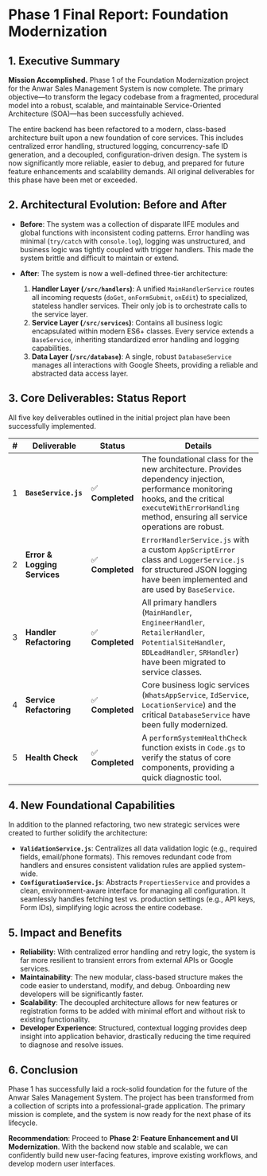 # Phase 1 Final Report: Foundation Modernization

## 1. Executive Summary

**Mission Accomplished.** Phase 1 of the Foundation Modernization project for the Anwar Sales Management System is now complete. The primary objective—to transform the legacy codebase from a fragmented, procedural model into a robust, scalable, and maintainable Service-Oriented Architecture (SOA)—has been successfully achieved.

The entire backend has been refactored to a modern, class-based architecture built upon a new foundation of core services. This includes centralized error handling, structured logging, concurrency-safe ID generation, and a decoupled, configuration-driven design. The system is now significantly more reliable, easier to debug, and prepared for future feature enhancements and scalability demands. All original deliverables for this phase have been met or exceeded.

## 2. Architectural Evolution: Before and After

- **Before**: The system was a collection of disparate IIFE modules and global functions with inconsistent coding patterns. Error handling was minimal (`try/catch` with `console.log`), logging was unstructured, and business logic was tightly coupled with trigger handlers. This made the system brittle and difficult to maintain or extend.

- **After**: The system is now a well-defined three-tier architecture:
    1.  **Handler Layer (`/src/handlers`)**: A unified `MainHandlerService` routes all incoming requests (`doGet`, `onFormSubmit`, `onEdit`) to specialized, stateless handler services. Their only job is to orchestrate calls to the service layer.
    2.  **Service Layer (`/src/services`)**: Contains all business logic encapsulated within modern ES6+ classes. Every service extends a `BaseService`, inheriting standardized error handling and logging capabilities.
    3.  **Data Layer (`/src/database`)**: A single, robust `DatabaseService` manages all interactions with Google Sheets, providing a reliable and abstracted data access layer.

## 3. Core Deliverables: Status Report

All five key deliverables outlined in the initial project plan have been successfully implemented.

| # | Deliverable | Status | Details |
|---|---|---|---|
| 1 | **`BaseService.js`** | ✅ **Completed** | The foundational class for the new architecture. Provides dependency injection, performance monitoring hooks, and the critical `executeWithErrorHandling` method, ensuring all service operations are robust. |
| 2 | **Error & Logging Services** | ✅ **Completed** | `ErrorHandlerService.js` with a custom `AppScriptError` class and `LoggerService.js` for structured JSON logging have been implemented and are used by `BaseService`. |
| 3 | **Handler Refactoring** | ✅ **Completed** | All primary handlers (`MainHandler`, `EngineerHandler`, `RetailerHandler`, `PotentialSiteHandler`, `BDLeadHandler`, `SRHandler`) have been migrated to service classes. |
| 4 | **Service Refactoring** | ✅ **Completed** | Core business logic services (`WhatsAppService`, `IdService`, `LocationService`) and the critical `DatabaseService` have been fully modernized. |
| 5 | **Health Check** | ✅ **Completed** | A `performSystemHealthCheck` function exists in `Code.gs` to verify the status of core components, providing a quick diagnostic tool. |

## 4. New Foundational Capabilities

In addition to the planned refactoring, two new strategic services were created to further solidify the architecture:

- **`ValidationService.js`**: Centralizes all data validation logic (e.g., required fields, email/phone formats). This removes redundant code from handlers and ensures consistent validation rules are applied system-wide.
- **`ConfigurationService.js`**: Abstracts `PropertiesService` and provides a clean, environment-aware interface for managing all configuration. It seamlessly handles fetching test vs. production settings (e.g., API keys, Form IDs), simplifying logic across the entire codebase.

## 5. Impact and Benefits

- **Reliability**: With centralized error handling and retry logic, the system is far more resilient to transient errors from external APIs or Google services.
- **Maintainability**: The new modular, class-based structure makes the code easier to understand, modify, and debug. Onboarding new developers will be significantly faster.
- **Scalability**: The decoupled architecture allows for new features or registration forms to be added with minimal effort and without risk to existing functionality.
- **Developer Experience**: Structured, contextual logging provides deep insight into application behavior, drastically reducing the time required to diagnose and resolve issues.

## 6. Conclusion

Phase 1 has successfully laid a rock-solid foundation for the future of the Anwar Sales Management System. The project has been transformed from a collection of scripts into a professional-grade application. The primary mission is complete, and the system is now ready for the next phase of its lifecycle.

**Recommendation**: Proceed to **Phase 2: Feature Enhancement and UI Modernization**. With the backend now stable and scalable, we can confidently build new user-facing features, improve existing workflows, and develop modern user interfaces.
